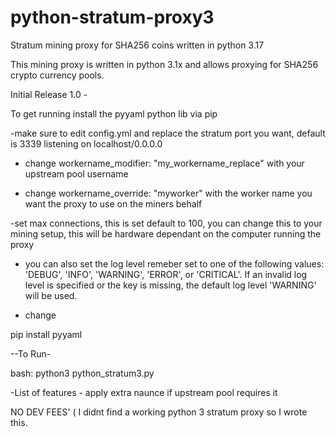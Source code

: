 # python-stratum-proxy3
Stratum mining proxy for SHA256 coins written in python 3.17

This mining proxy is written in python 3.1x and allows proxying for SHA256 crypto currency pools.

Initial Release 1.0 -

To get running install the pyyaml python lib via pip


-make sure to edit config.yml  and replace the stratum port you want, default is 3339 listening on localhost/0.0.0.0

- change workername_modifier: "my_workername_replace" with your upstream pool username

- change workername_override: "myworker" with the worker name you want the proxy to use on the miners behalf

-set max connections,  this is set default to 100, you can change this to your mining setup, this will be hardware dependant on the computer running the proxy

- you can also set the log level
remeber set to one of the following values: 'DEBUG', 'INFO', 'WARNING', 'ERROR', or 'CRITICAL'. If an invalid log level is specified or the key is missing, the default log level 'WARNING' will be used.

- change 


pip install pyyaml

--To Run-

bash:  python3 python_stratum3.py

-List of features -
apply extra naunce if upstream pool requires it

NO DEV FEES'  ( I didnt find a working python 3 stratum proxy so I wrote this.


